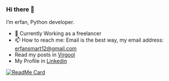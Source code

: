 ### Hi there 👋
I’m erfan, Python developer.

- 🔭 Currently Working as a freelancer
- 📫 How to reach me: Email is the best way, my email address: erfansmart12@gmail.com
- Read my posts in [Virgool](https://virgool.io/@erfansaberi)
- My Profile in [Linkedin ](https://linkedin.com/in/erfansaberi/)

[![ReadMe Card](https://github-readme-stats.vercel.app/api?username=erfansaberi&show_icons=true)](https://github.com/erfansaberi)
